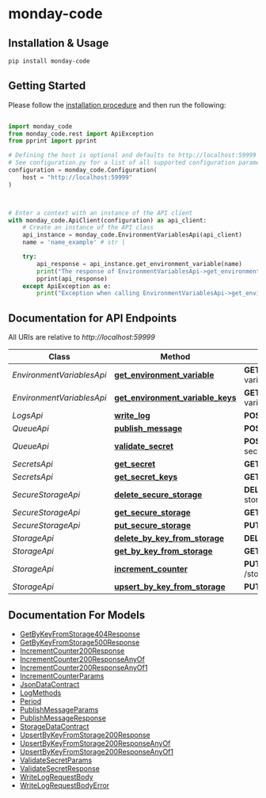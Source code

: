 # monday-code

## Installation & Usage
```sh
pip install monday-code
```

## Getting Started

Please follow the [installation procedure](#installation--usage) and then run the following:

```python

import monday_code
from monday_code.rest import ApiException
from pprint import pprint

# Defining the host is optional and defaults to http://localhost:59999
# See configuration.py for a list of all supported configuration parameters.
configuration = monday_code.Configuration(
    host = "http://localhost:59999"
)



# Enter a context with an instance of the API client
with monday_code.ApiClient(configuration) as api_client:
    # Create an instance of the API class
    api_instance = monday_code.EnvironmentVariablesApi(api_client)
    name = 'name_example' # str | 

    try:
        api_response = api_instance.get_environment_variable(name)
        print("The response of EnvironmentVariablesApi->get_environment_variable:\n")
        pprint(api_response)
    except ApiException as e:
        print("Exception when calling EnvironmentVariablesApi->get_environment_variable: %s\n" % e)

```

## Documentation for API Endpoints

All URIs are relative to *http://localhost:59999*

Class | Method | HTTP request | Description
------------ | ------------- | ------------- | -------------
*EnvironmentVariablesApi* | [**get_environment_variable**](docs/EnvironmentVariablesApi.md#get_environment_variable) | **GET** /environment-variables/{name} | 
*EnvironmentVariablesApi* | [**get_environment_variable_keys**](docs/EnvironmentVariablesApi.md#get_environment_variable_keys) | **GET** /environment-variables | 
*LogsApi* | [**write_log**](docs/LogsApi.md#write_log) | **POST** /logs | 
*QueueApi* | [**publish_message**](docs/QueueApi.md#publish_message) | **POST** /queue | 
*QueueApi* | [**validate_secret**](docs/QueueApi.md#validate_secret) | **POST** /queue/validate-secret | 
*SecretsApi* | [**get_secret**](docs/SecretsApi.md#get_secret) | **GET** /secrets/{name} | 
*SecretsApi* | [**get_secret_keys**](docs/SecretsApi.md#get_secret_keys) | **GET** /secrets | 
*SecureStorageApi* | [**delete_secure_storage**](docs/SecureStorageApi.md#delete_secure_storage) | **DELETE** /secure-storage/{key} | 
*SecureStorageApi* | [**get_secure_storage**](docs/SecureStorageApi.md#get_secure_storage) | **GET** /secure-storage/{key} | 
*SecureStorageApi* | [**put_secure_storage**](docs/SecureStorageApi.md#put_secure_storage) | **PUT** /secure-storage/{key} | 
*StorageApi* | [**delete_by_key_from_storage**](docs/StorageApi.md#delete_by_key_from_storage) | **DELETE** /storage/{key} | 
*StorageApi* | [**get_by_key_from_storage**](docs/StorageApi.md#get_by_key_from_storage) | **GET** /storage/{key} | 
*StorageApi* | [**increment_counter**](docs/StorageApi.md#increment_counter) | **PUT** /storage/counter/increment | 
*StorageApi* | [**upsert_by_key_from_storage**](docs/StorageApi.md#upsert_by_key_from_storage) | **PUT** /storage/{key} | 


## Documentation For Models

 - [GetByKeyFromStorage404Response](docs/GetByKeyFromStorage404Response.md)
 - [GetByKeyFromStorage500Response](docs/GetByKeyFromStorage500Response.md)
 - [IncrementCounter200Response](docs/IncrementCounter200Response.md)
 - [IncrementCounter200ResponseAnyOf](docs/IncrementCounter200ResponseAnyOf.md)
 - [IncrementCounter200ResponseAnyOf1](docs/IncrementCounter200ResponseAnyOf1.md)
 - [IncrementCounterParams](docs/IncrementCounterParams.md)
 - [JsonDataContract](docs/JsonDataContract.md)
 - [LogMethods](docs/LogMethods.md)
 - [Period](docs/Period.md)
 - [PublishMessageParams](docs/PublishMessageParams.md)
 - [PublishMessageResponse](docs/PublishMessageResponse.md)
 - [StorageDataContract](docs/StorageDataContract.md)
 - [UpsertByKeyFromStorage200Response](docs/UpsertByKeyFromStorage200Response.md)
 - [UpsertByKeyFromStorage200ResponseAnyOf](docs/UpsertByKeyFromStorage200ResponseAnyOf.md)
 - [UpsertByKeyFromStorage200ResponseAnyOf1](docs/UpsertByKeyFromStorage200ResponseAnyOf1.md)
 - [ValidateSecretParams](docs/ValidateSecretParams.md)
 - [ValidateSecretResponse](docs/ValidateSecretResponse.md)
 - [WriteLogRequestBody](docs/WriteLogRequestBody.md)
 - [WriteLogRequestBodyError](docs/WriteLogRequestBodyError.md)

